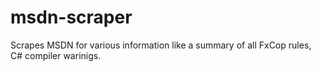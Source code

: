 msdn-scraper
============

Scrapes MSDN for various information like a summary of all FxCop rules, C# compiler warinigs.
